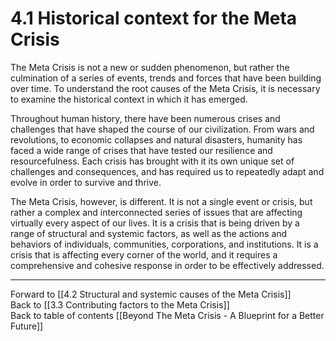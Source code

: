 # 4.1 Historical context for the Meta Crisis

The Meta Crisis is not a new or sudden phenomenon, but rather the culmination of a series of events, trends and forces that have been building over time. To understand the root causes of the Meta Crisis, it is necessary to examine the historical context in which it has emerged.

Throughout human history, there have been numerous crises and challenges that have shaped the course of our civilization. From wars and revolutions, to economic collapses and natural disasters, humanity has faced a wide range of crises that have tested our resilience and resourcefulness. Each crisis has brought with it its own unique set of challenges and consequences, and has required us to repeatedly adapt and evolve in order to survive and thrive.

The Meta Crisis, however, is different. It is not a single event or crisis, but rather a complex and interconnected series of issues that are affecting virtually every aspect of our lives. It is a crisis that is being driven by a range of structural and systemic factors, as well as the actions and behaviors of individuals, communities, corporations, and institutions. It is a crisis that is affecting every corner of the world, and it requires a comprehensive and cohesive response in order to be effectively addressed.

___

Forward to [[4.2 Structural and systemic causes of the Meta Crisis]]    
Back to [[3.3 Contributing factors to the Meta Crisis]]    
Back to table of contents [[Beyond The Meta Crisis - A Blueprint for a Better Future]] 